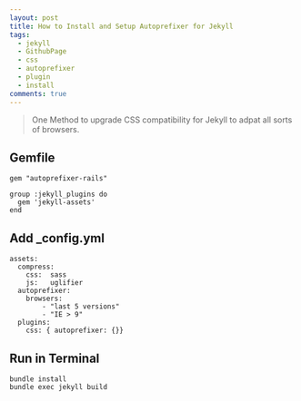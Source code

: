 ```yaml
---
layout: post
title: How to Install and Setup Autoprefixer for Jekyll
tags:
  - jekyll
  - GithubPage
  - css
  - autoprefixer
  - plugin
  - install
comments: true
---
```


> One Method to upgrade CSS compatibility  for Jekyll to adpat all sorts of browsers.

## Gemfile

```
gem "autoprefixer-rails"

group :jekyll_plugins do
  gem 'jekyll-assets'
end
```

## Add _config.yml

```
assets:
  compress:
    css:  sass
    js:   uglifier
  autoprefixer:
    browsers:
        - "last 5 versions"
        - "IE > 9"
  plugins:
    css: { autoprefixer: {}}
```

## Run in Terminal

```
bundle install
bundle exec jekyll build
```
